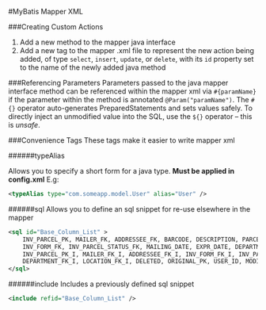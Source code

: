 #MyBatis Mapper XML

###Creating Custom Actions
1. Add a new method to the mapper java interface
2. Add a new tag to the mapper .xml file to represent the new action being added, of type `select`, `insert`, `update`, or `delete`, with its `id` property set to the name of the newly added java method

###Referencing Parameters
Parameters passed to the java mapper interface method can be referenced within the mapper xml via `#{paramName}` if the parameter within the method is annotated `@Param("paramName")`. The `#{}` operator auto-generates PreparedStatements and sets values safely. To directly inject an unmodified value into the SQL, use the `${}` operator &ndash; this is *unsafe*.

###Convenience Tags
These tags make it easier to write mapper xml

######typeAlias

Allows you to specify a short form for a java type. **Must be applied in config.xml** E.g:
```xml
<typeAlias type="com.someapp.model.User" alias="User" />
```

######sql
Allows you to define an sql snippet for re-use elsewhere in the mapper
```xml
<sql id="Base_Column_List" >
    INV_PARCEL_PK, MAILER_FK, ADDRESSEE_FK, BARCODE, DESCRIPTION, PARCEL_SEQ, PARCEL_LABEL, 
    INV_FORM_FK, INV_PARCEL_STATUS_FK, MAILING_DATE, EXPR_DATE, DEPARTMENT_FK, LOCATION_FK, 
    INV_PARCEL_PK_I, MAILER_FK_I, ADDRESSEE_FK_I, INV_FORM_FK_I, INV_PARCEL_STATUS_FK_I, 
    DEPARTMENT_FK_I, LOCATION_FK_I, DELETED, ORIGINAL_PK, USER_ID, MODIFIED, ENTRY_DATE
</sql>
```

######include
Includes a previously defined sql snippet
```xml
<include refid="Base_Column_List" />
```

